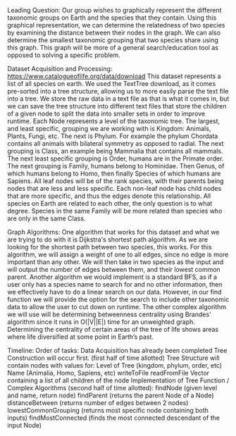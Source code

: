 Leading Question:
Our group wishes to graphically represent the different taxonomic groups on Earth and the species that they contain. Using this graphical representation, we can determine the relatedness of two species by examining the distance between their nodes in the graph. We can also determine the smallest taxonomic grouping that two species share using this graph. This graph will be more of a general search/education tool as opposed to solving a specific problem.

Dataset Acquisition and Processing:
https://www.catalogueoflife.org/data/download
This dataset represents a list of all species on earth. We used the TextTree download, as it comes pre-sorted into a tree structure, allowing us to more easily parse the text file into a tree. We store the raw data in a text file as that is what it comes in, but we can save the tree structure into different text files that store the children of a given node to split the data into smaller sets in order to improve runtime.
Each Node represents a level of the taxonomic tree. The largest, and least specific, grouping we are working with is Kingdom: Animals, Plants, Fungi, etc. The next is Phylum. For example the phylum Chordata contains all animals with bilateral symmetry as opposed to radial. The next grouping is Class, an example being Mammalia that contains all mammals. The next least specific grouping is Order, humans are in the Primate order. The next grouping is Family, humans belong to Hominidae. Then Genus, of which humans belong to Homo, then finally Species of which humans are Sapiens. All leaf nodes will be of the rank species, with their parents being nodes that are less and less specific. Each non-leaf node has child nodes that are more specific, and thus the edges denote this relationship. All species on Earth are related to each other, the only question is to what degree. Species in the same Family will be more related than species who are only in the same Class.

Graph Algorithms: 
One algorithm that works for this dataset and what we are trying to do with it is Dijkstra's shortest path algorithm. As we are looking for the shortest path between two species, this works. For this algorithm, we will assign a weight of one to all edges, since no edge is more important than any other. We will then take in two species as the input and will output the number of edges between them, and their lowest common parent. Another algorithm we would implement is a standard BFS, as if a user only has a species name to search for and no other information, then we effectively have to do a linear search on our data. However, in our find function we will provide the option for the search to include other taxonomic data to allow the user to cut down on runtime. The other complex algorithm we will use will be determining betweenness centrality using Brandes’ algorithm since it runs in O(|V||E|) time for an unweighted graph. Determining the centrality of certain areas of the tree of life shows areas where life diversified at some point in Earth’s past.

Timeline:
Order of tasks:
Data Acquisition has already been completed
Tree Construction will occur first. (first half of time allotted)
Tree Structure will contain nodes with values for:
Level of Tree (kingdom, phylum, order, etc)
Name (Animalia, Homo, Sapiens, etc)
writeToFile
readFromFile
Vector containing a list of all children of the node
Implementation of Tree Function / Complex Algorithms (second half of time allotted):
findNode (given level and name, return node)
findParent (returns the parent Node of a Node)
distanceBetween (returns number of edges between 2 nodes)
lowestCommonGrouping (returns most specific node containing both inputs)
findMostConnected (finds the most connected descendant of the input Node)

